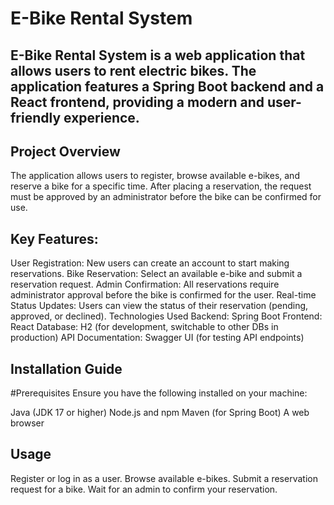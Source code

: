 # E-Bike Rental System
## E-Bike Rental System is a web application that allows users to rent electric bikes. The application features a Spring Boot backend and a React frontend, providing a modern and user-friendly experience.

## Project Overview
The application allows users to register, browse available e-bikes, and reserve a bike for a specific time. After placing a reservation, the request must be approved by an administrator before the bike can be confirmed for use.

## Key Features:
User Registration: New users can create an account to start making reservations.
Bike Reservation: Select an available e-bike and submit a reservation request.
Admin Confirmation: All reservations require administrator approval before the bike is confirmed for the user.
Real-time Status Updates: Users can view the status of their reservation (pending, approved, or declined).
Technologies Used
Backend: Spring Boot
Frontend: React
Database: H2 (for development, switchable to other DBs in production)
API Documentation: Swagger UI (for testing API endpoints)

## Installation Guide
#Prerequisites
Ensure you have the following installed on your machine:

Java (JDK 17 or higher)
Node.js and npm
Maven (for Spring Boot)
A web browser

## Usage
Register or log in as a user.
Browse available e-bikes.
Submit a reservation request for a bike.
Wait for an admin to confirm your reservation.
